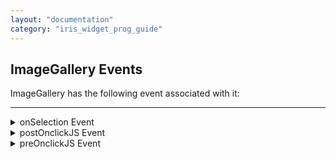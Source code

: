 ```yaml
---
layout: "documentation"
category: "iris_widget_prog_guide"
---
```

                              

ImageGallery Events
-------------------

ImageGallery has the following event associated with it:

* * *


<details close markdown="block"><summary>onSelection Event</summary>

* * *

An event callback that is invoked by the platform when an Image is selected in ImageGallery.

### Syntax

{% highlight VoltMx %}
onSelection
{% endhighlight %}

### Read/Write

Read + Write

### Example

{% highlight VoltMx %}
//The below function is the callback for onSelection event
function onSelCallBck(imgGal)
{
	alert("onSelection call back triggered");
}

//Defining the properties for ImageGallery with onSelection:onSelCallBck
var imgGalBasic = { id: "imgGallery",
	isVisible: true, 
	skin: "gradroundfocusbtn",
	focusSkin: "gradroundfocusbtn",
	imageWhileDownloading: "ApplicationIcon.png",
	imageWhenFailed: "AppIcon.png",
	selectedIndex:3, 
	spaceBetweenImages: 50,
	**onSelection:onSelCallBck**}

var imgGalLayout = {containerWeight:100}

var imgGalPSP = {itemsPerRow:3};

//Creating the ImageGallery.
var imgGallery = new voltmx.ui.ImageGallery2(imgGalBasic,imgGalLayout,imgGalPSP);
{% endhighlight %}

### Platform Availability

Available in the IDE.

Available on all platforms.

* * *

</details>
<details close markdown="block"><summary>postOnclickJS Event</summary>

* * *

This event allows the developer to execute custom javascript function after the _onClick_ callback of the ImageGallery is invoked. This is applicable only for Mobile Web channel.The function must exist in a javascript file under project>module>js folder.

### Syntax

{% highlight VoltMx %}
postOnclickJS
{% endhighlight %}

### Read/Write

Read + Write

### Remarks

In for the events preOnclickJS and postOnclickJS you cannot access application model or APIs, as these functions are executed in browser whereas the remaining JavaScript modules are executed in server. For these events you can access browser objects ( window, document etc..) to change UI or perform some validation before server event. If the event preOnclickJS returns true, only then the request is sent to server for subsequent action. You have to specify the modules to be loaded in browser using import JavaScript tab, only then these files get included in.html script tag otherwise you will not be able to access the objects defined in those modules.

### Example

{% highlight VoltMx %}
//The below function is the callback for postOnclickJS event.
function postOnclickCallBck(imgGal)
{
	alert("PostOnclick call back triggered");
}

//Defining the properties for ImageGallery with postOnclickJS:postOnclickCallBck
var imgGalBasic = { id: "imgGallery",
	isVisible: true,skin: "gradroundfocusbtn",
	focusSkin: "gradroundfocusbtn",
	imageWhileDownloading: "ApplicationIcon.png",
	imageWhenFailed: "AppIcon.png",
	selectedIndex:3, 
	spaceBetweenImages: 50}

var imgGalLayout = {containerWeight:100}

var imgGalPSP = {itemsPerRow:3, **postOnclickJS:postOnclickCallBck**};
	
//Creating the ImageGallery.
var imgGallery = new voltmx.ui.ImageGallery2(imgGalBasic,imgGalLayout,imgGalPSP);
{% endhighlight %}

### Platform Availability

Available in the IDE.

Available on Server side Mobile Web (Advanced) platform only.

* * *

</details>
<details close markdown="block"><summary>preOnclickJS Event</summary>

* * *

This event allows the developer to execute custom javascript function when the ImageGallery is invoked. This is applicable only for Mobile Web channel. The function must exist in a javascript file under project>module>js folder.

### Syntax

{% highlight VoltMx %}
preOnclickJS
{% endhighlight %}

### Read/Write

Read + Write

### Remarks

In for the events preOnclickJS and postOnclickJS you cannot access application model or APIs, as these functions are executed in browser whereas the remaining JavaScript modules are executed in server. For these events you can access browser objects ( window, document etc..) to change UI or perform some validation before server event. If the event preOnclickJS returns true, only then the request is sent to server for subsequent action. You have to specify the modules to be loaded in browser using import JavaScript tab, only then these files get included in.html script tag otherwise you will not be able to access the objects defined in those modules.

### Example

{% highlight VoltMx %}
//The below function is the callback for preOnclickJS event
function preOnclickCallBck(imgGal)
{
	alert("PreOnclick call back triggered");
}

//Defining the properties for ImageGallery with preOnclickJS:preOnclickCallBck
var imgGalBasic = { id: "imgGallery",
	isVisible: true, 
	skin: "gradroundfocusbtn",
	focusSkin: "gradroundfocusbtn",
	imageWhileDownloading: "ApplicationIcon.png",
	imageWhenFailed: "AppIcon.png",
	selectedIndex:3, 
	spaceBetweenImages: 50}

var imgGalLayout = {containerWeight:100}

var imgGalPSP = {itemsPerRow:3, **preOnclickJS:preOnclickCallBck**};

//Creating the ImageGallery.
var imgGallery = new voltmx.ui.ImageGallery2(imgGalBasic,imgGalLayout,imgGalPSP);
{% endhighlight %}

### Platform Availability

Available in the IDE.

Available on Server side Mobile Web (BJS and Advanced) platform only.

* * *

</details>